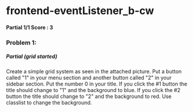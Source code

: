 # frontend-eventListener_b-cw
#### Partial 1/1 Score : 3
### Problem 1:
##### Partial (grid started) 
Create a simple grid system as seen in the attached picture. Put a button called "1" in your menu section and another button called "2" in your sidebar section. Put the number 0 in your title. If you click the #1 button the title should change to "1" and the background to blue. If you click the #2 button the title should change to "2" and the background to red. Use classlist to change the background.
